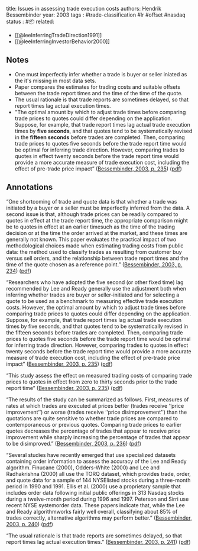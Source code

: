 
title: Issues in assessing trade execution costs
authors: Hendrik Bessembinder
year: 2003
tags : #trade-classification #lr #offset #nasdaq
status : #📦 
related:
- [[@leeInferringTradeDirection1991]]
- [[@leeInferringInvestorBehavior2000]]

## Notes
- One must imperfectly infer whether a trade is buyer or seller iniated as the it's missing in most data sets.
- Paper compares the estimates for trading costs and suitable offsets between the trade report times and the time of the time of the quote. 
- The usual rationale is that trade reports are sometimes delayed, so that report times lag actual execution times.
- "The optimal amount by which to adjust trade times before comparing trade prices to quotes could differ depending on the application. Suppose, for example, that trade report times lag actual trade execution times by **five seconds**, and that quotes tend to be systematically revised in the **fifteen seconds** before trades are completed. Then, comparing trade prices to quotes five seconds before the trade report time would be optimal for inferring trade direction. However, comparing trades to quotes in effect twenty seconds before the trade report time would provide a more accurate measure of trade execution cost, including the effect of pre-trade price impact” ([Bessembinder, 2003, p. 235](zotero://select/library/items/NK6FX9NU)) ([pdf](zotero://open-pdf/library/items/JPDGE6S7?page=3&annotation=FSW8A4F7))

## Annotations
“One shortcoming of trade and quote data is that whether a trade was initiated by a buyer or a seller must be imperfectly inferred from the data. A second issue is that, although trade prices can be readily compared to quotes in effect at the trade report time, the appropriate comparison might be to quotes in effect at an earlier timesuch as the time of the trading decision or at the time the order arrived at the market, and these times are generally not known. This paper evaluates the practical impact of two methodological choices made when estimating trading costs from public data: the method used to classify trades as resulting from customer buy versus sell orders, and the relationship between trade report times and the time of the quote chosen as a reference point.” ([Bessembinder, 2003, p. 234](zotero://select/library/items/NK6FX9NU)) ([pdf](zotero://open-pdf/library/items/JPDGE6S7?page=2&annotation=327RJ8VQ))

“Researchers who have adopted the five second (or other fixed time) lag recommended by Lee and Ready generally use the adjustment both when inferring whether trades are buyer or seller-initiated and for selecting a quote to be used as a benchmark to measuring effective trade execution costs. However, the optimal amount by which to adjust trade times before comparing trade prices to quotes could differ depending on the application. Suppose, for example, that trade report times lag actual trade execution times by five seconds, and that quotes tend to be systematically revised in the fifteen seconds before trades are completed. Then, comparing trade prices to quotes five seconds before the trade report time would be optimal for inferring trade direction. However, comparing trades to quotes in effect twenty seconds before the trade report time would provide a more accurate measure of trade execution cost, including the effect of pre-trade price impact” ([Bessembinder, 2003, p. 235](zotero://select/library/items/NK6FX9NU)) ([pdf](zotero://open-pdf/library/items/JPDGE6S7?page=3&annotation=FSW8A4F7))

“This study assess the effect on measured trading costs of comparing trade prices to quotes in effect from zero to thirty seconds prior to the trade report time” ([Bessembinder, 2003, p. 235](zotero://select/library/items/NK6FX9NU)) ([pdf](zotero://open-pdf/library/items/JPDGE6S7?page=3&annotation=825Z64XT))

“The results of the study can be summarized as follows. First, measures of rates at which trades are executed at prices better (trades receive ‘‘price improvement’’) or worse (trades receive ‘‘price disimprovement’’) than the quotations are quite sensitive to whether trade prices are compared to contemporaneous or previous quotes. Comparing trade prices to earlier quotes decreases the percentage of trades that appear to receive price improvement while sharply increasing the percentage of trades that appear to be disimproved.” ([Bessembinder, 2003, p. 236](zotero://select/library/items/NK6FX9NU)) ([pdf](zotero://open-pdf/library/items/JPDGE6S7?page=4&annotation=EF7KIQMG))

“Several studies have recently emerged that use specialized datasets containing order information to assess the accuracy of the Lee and Ready algorithm. Finucane (2000), Odders-White (2000) and Lee and Radhakrishna (2000) all use the TORQ dataset, which provides trade, order, and quote data for a sample of 144 NYSElisted stocks during a three-month period in 1990 and 1991. Ellis et al. (2000) use a proprietary sample that includes order data following initial public offerings in 313 Nasdaq stocks during a twelve-month period during 1996 and 1997. Peterson and Sirri use recent NYSE systemorder data. These papers indicate that, while the Lee and Ready algorithmworks fairly well overall, classifying about 85% of trades correctly, alternative algorithms may perform better.” ([Bessembinder, 2003, p. 240](zotero://select/library/items/NK6FX9NU)) ([pdf](zotero://open-pdf/library/items/JPDGE6S7?page=8&annotation=X39EJ3N9))

“The usual rationale is that trade reports are sometimes delayed, so that report times lag actual execution times.” ([Bessembinder, 2003, p. 241](zotero://select/library/items/NK6FX9NU)) ([pdf](zotero://open-pdf/library/items/JPDGE6S7?page=9&annotation=IEZHRV42))